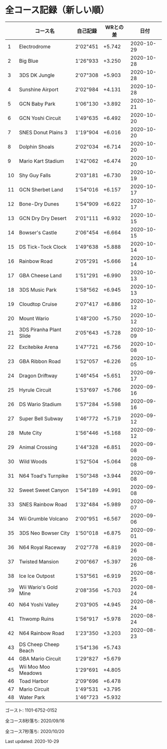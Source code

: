 # 全コース記録（新しい順）

||コース名|自己記録|WRとの差|日付
|--|--|--|--|--|
|1|Electrodrome|2'02"451|+5.742|2020-10-29|
|2|Big Blue|1'26"933|+3.250|2020-10-28|
|3|3DS DK Jungle|2'07"308|+5.903|2020-10-28|
|4|Sunshine Airport|2'02"984|+4.131|2020-10-28|
|5|GCN Baby Park|1'06"130|+3.892|2020-10-21|
|6|GCN Yoshi Circuit|1'49"635|+6.492|2020-10-20|
|7|SNES Donut Plains 3|1'19"904|+6.016|2020-10-20|
|8|Dolphin Shoals|2'02"034|+6.714|2020-10-20|
|9|Mario Kart Stadium|1'42"062|+6.474|2020-10-20|
|10|Shy Guy Falls|2'03"181|+6.730|2020-10-19|
|11|GCN Sherbet Land|1'54"016|+6.157|2020-10-17|
|12|Bone-Dry Dunes|1'54"909|+6.622|2020-10-17|
|13|GCN Dry Dry Desert|2'01"111|+6.932|2020-10-15|
|14|Bowser's Castle|2'06"454|+6.664|2020-10-15|
|15|DS Tick-Tock Clock|1'49"638|+5.888|2020-10-14|
|16|Rainbow Road|2'05"291|+5.666|2020-10-14|
|17|GBA Cheese Land|1'51"291|+6.990|2020-10-13|
|18|3DS Music Park|1'58"562|+6.945|2020-10-13|
|19|Cloudtop Cruise|2'07"417|+6.886|2020-10-12|
|20|Mount Wario|1'48"200|+5.750|2020-10-12|
|21|3DS Piranha Plant Slide|2'05"643|+5.728|2020-10-09|
|22|Excitebike Arena|1'47"721|+6.756|2020-10-08|
|23|GBA Ribbon Road|1'52"057|+6.226|2020-10-05|
|24|Dragon Driftway|1'46"454|+5.651|2020-09-17|
|25|Hyrule Circuit|1'53"697|+5.766|2020-09-16|
|26|DS Wario Stadium|1'57"284|+5.598|2020-09-16|
|27|Super Bell Subway|1'46"772|+5.719|2020-09-12|
|28|Mute City|1'56"446|+5.168|2020-09-12|
|29|Animal Crossing|1'44"328|+6.851|2020-09-08|
|30|Wild Woods|1'52"504|+5.064|2020-09-08|
|31|N64 Toad's Turnpike|1'50"348|+3.944|2020-09-08|
|32|Sweet Sweet Canyon|1'54"189|+4.991|2020-09-08|
|33|SNES Rainbow Road|1'32"484|+5.989|2020-09-07|
|34|Wii Grumble Volcano|2'00"951|+6.567|2020-09-06|
|35|3DS Neo Bowser City|1'50"018|+6.875|2020-09-01|
|36|N64 Royal Raceway|2'02"778|+6.819|2020-08-26|
|37|Twisted Mansion|2'00"667|+5.397|2020-08-26|
|38|Ice Ice Outpost|1'53"561|+6.919|2020-08-25|
|39|Wii Wario's Gold Mine|2'08"356|+5.703|2020-08-24|
|40|N64 Yoshi Valley|2'03"905|+4.945|2020-08-24|
|41|Thwomp Ruins|1'56"917|+5.978|2020-08-24|
|42|N64 Rainbow Road|1'23"350|+3.203|2020-08-23|
|43|DS Cheep Cheep Beach|1'54"136|+5.743||
|44|GBA Mario Circuit|1'29"827|+5.679||
|45|Wii Moo Moo Meadows|1'29"691|+4.805||
|46|Toad Harbor|2'09"696|+6.478||
|47|Mario Circuit|1'49"531|+3.795||
|48|Water Park|1'46"723|+5.932||

ゴースト: 1101-6752-0152

全コース8秒落ち: 2020/09/16

全コース7秒落ち: 2020/10/20

Last updated: 2020-10-29
